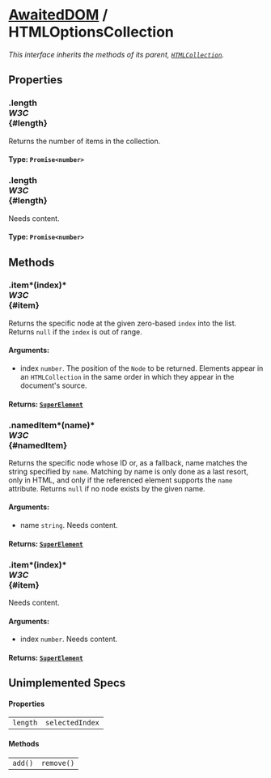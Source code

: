 # [AwaitedDOM](/docs/basic-interfaces/awaited-dom) <span>/</span> HTMLOptionsCollection

<div class='overview'><em>This interface inherits the methods of its parent,&nbsp;<a href="https://developer.mozilla.org/en-US/docs/Web/API/HTMLCollection" title="The HTMLCollection interface represents a generic collection (array-like object similar to arguments) of elements (in document order) and offers methods and properties for selecting from the list."><code>HTMLCollection</code></a>.</em></div>

## Properties

### .length <div class="specs"><i>W3C</i></div> {#length}

Returns the number of items in the collection.

#### **Type**: `Promise<number>`

### .length <div class="specs"><i>W3C</i></div> {#length}

Needs content.

#### **Type**: `Promise<number>`

## Methods

### .item*(index)* <div class="specs"><i>W3C</i></div> {#item}

Returns the specific node at the given zero-based <code>index</code> into the list. Returns <code>null</code> if the <code>index</code> is out of range.

#### **Arguments**:


 - index `number`. The position of the <code>Node</code> to be returned. Elements appear in an <code>HTMLCollection</code> in the same order in which they appear in the document's source.

#### **Returns**: [`SuperElement`](./super-element)

### .namedItem*(name)* <div class="specs"><i>W3C</i></div> {#namedItem}

Returns the specific node whose ID or, as a fallback, name matches the string specified by <code>name</code>. Matching by name is only done as a last resort, only in HTML, and only if the referenced element supports the <code>name</code> attribute. Returns <code>null</code> if no node exists by the given name.

#### **Arguments**:


 - name `string`. Needs content.

#### **Returns**: [`SuperElement`](./super-element)

### .item*(index)* <div class="specs"><i>W3C</i></div> {#item}

Needs content.

#### **Arguments**:


 - index `number`. Needs content.

#### **Returns**: [`SuperElement`](./super-element)

## Unimplemented Specs

#### Properties

 |   |   | 
 | --- | --- | 
 | `length` | `selectedIndex` | 

#### Methods

 |   |   | 
 | --- | --- | 
 | `add()` | `remove()` | 
